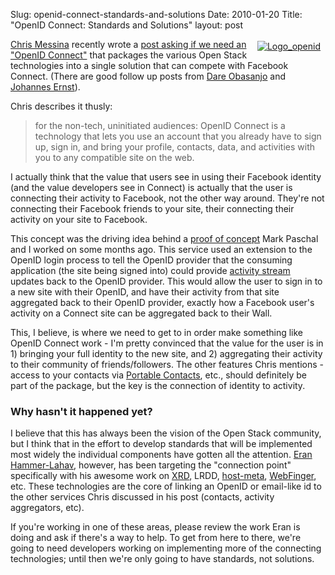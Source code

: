 Slug: openid-connect-standards-and-solutions
Date: 2010-01-20
Title: "OpenID Connect: Standards and Solutions"
layout: post

<a style="float: right;" href="http://steveivy.typepad.com/.a/6a010534988cd3970b012876f553d4970c-pi"><img class="asset  asset-image at-xid-6a010534988cd3970b012876f553d4970c" alt="Logo_openid" title="Logo_openid" src="https://steveivy.typepad.com/.a/6a010534988cd3970b012876f553d4970c-800wi" border="0" style="margin: 0px 5px 5px 5px; padding: 3px; border:none;" /></a>

[Chris Messina](http://factoryjoe.com/blog/) recently wrote a [post asking if we need an "OpenID Connect"](http://factoryjoe.com/blog/2010/01/04/openid-connect/) that packages the various Open Stack technologies into a single solution that can compete with Facebook Connect. (There are good follow up posts from [Dare Obasanjo](http://www.25hoursaday.com/weblog/2010/01/18/DoesTheWorldNeedOpenIDConnect.aspx) and [Johannes Ernst](http://netmesh.info/jernst/digital_identity/openid-connect-messina-vs-obasanjo)).

Chris describes it thusly:

>for the non-tech, uninitiated audiences: OpenID Connect is a technology that lets you use an account that you already have to sign up, sign in, and bring your profile, contacts, data, and activities with you to any compatible site on the web.

I actually think that the value that users see in using their Facebook identity (and the value developers see in Connect) is actually that the user is connecting their activity to Facebook, not the other way around. They're not connecting their Facebook friends to your site, their connecting their activity on your site to Facebook.

This concept was the driving idea behind a [proof of concept](http://www.monkinetic.com/2009/10/identity-activity-making-the-connection.html) Mark Paschal and I worked on some months ago. This service used an extension to the OpenID login process to tell the OpenID provider that the consuming application (the site being signed into) could provide [activity stream](http://activitystrea.ms) updates back to the OpenID provider. This would allow the user to sign in to a new site with their OpenID, and have their activity from that site aggregated back to their OpenID provider, exactly how a Facebook user's activity on a Connect site can be aggregated back to their Wall.

This, I believe, is where we need to get to in order make something like OpenID Connect work - I'm pretty convinced that the value for the user is in 1) bringing your full identity to the new site, and 2) aggregating their activity to their community of friends/followers. The other features Chris mentions - access to your contacts via [Portable Contacts](http://portablecontacts.net "PoCo!"), etc., should definitely be part of the package, but the key is the connection of identity to activity.

### Why hasn't it happened yet?

I believe that this has always been the vision of the Open Stack community, but I think that in the effort to develop standards that will be implemented most widely the individual components have gotten all the attention. [Eran Hammer-Lahav](http://hueniverse.com/), however, has been targeting the "connection point" specifically with his awesome work on [XRD](http://hueniverse.com/xrd/), LRDD, [host-meta](http://tools.ietf.org/html/draft-hammer-hostmeta-05), [WebFinger](http://hueniverse.com/2009/09/implementing-webfinger/), etc. These technologies are the core of linking an OpenID or email-like id to the other services Chris discussed in his post (contacts, activity aggregators, etc).

If you're working in one of these areas, please review the work Eran is doing and ask if there's a way to help. To get from here to there, we're going to need developers working on implementing more of the connecting technologies; until then we're only going to have standards, not solutions.
